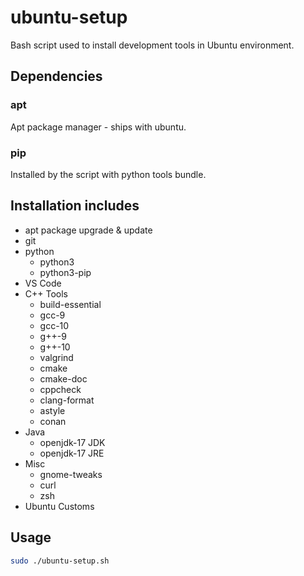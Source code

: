 # ubuntu-setup
Bash script used to install development tools in Ubuntu environment.

## Dependencies

### apt

Apt package manager - ships with ubuntu.

### pip

Installed by the script with python tools bundle.

## Installation includes

- apt package upgrade & update
- git 
- python
  - python3
  - python3-pip
- VS Code
- C++ Tools
  - build-essential
  - gcc-9
  - gcc-10
  - g++-9
  - g++-10
  - valgrind
  - cmake
  - cmake-doc
  - cppcheck
  - clang-format
  - astyle
  - conan
- Java
  - openjdk-17 JDK
  - openjdk-17 JRE
- Misc
  - gnome-tweaks
  - curl
  - zsh
- Ubuntu Customs

## Usage

```sh
sudo ./ubuntu-setup.sh
```
